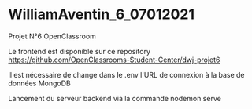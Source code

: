 # WilliamAventin_6_07012021
Projet N°6 OpenClassroom

Le frontend est disponible sur ce repository https://github.com/OpenClassrooms-Student-Center/dwj-projet6

Il est nécessaire de change dans le .env l'URL de connexion à la base de données MongoDB

Lancement du serveur backend via la commande nodemon serve
